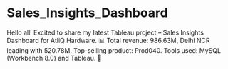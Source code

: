 # Sales_Insights_Dashboard
Hello all! Excited to share my latest Tableau project – Sales Insights Dashboard for AtliQ Hardware. 📊 Total revenue: 986.63M, Delhi NCR leading with 520.78M. Top-selling product: Prod040. Tools used: MySQL (Workbench 8.0) and Tableau. 🚀
